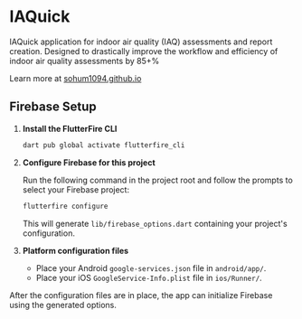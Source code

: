 # IAQuick
IAQuick application for indoor air quality (IAQ) assessments and report creation. Designed to drastically improve the workflow and efficiency of indoor air quality assessments by 85+%

Learn more at [sohum1094.github.io](url)

## Firebase Setup

1. **Install the FlutterFire CLI**

   ```bash
   dart pub global activate flutterfire_cli
   ```

2. **Configure Firebase for this project**

   Run the following command in the project root and follow the prompts to select your Firebase project:

   ```bash
   flutterfire configure
   ```

   This will generate `lib/firebase_options.dart` containing your project's configuration.

3. **Platform configuration files**

   - Place your Android `google-services.json` file in `android/app/`.
   - Place your iOS `GoogleService-Info.plist` file in `ios/Runner/`.

After the configuration files are in place, the app can initialize Firebase using the generated options.
